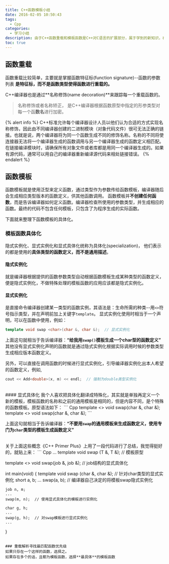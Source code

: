```yaml
---
title: C++函数模板小结
date: 2016-02-05 10:50:43
tags:
  - Cpp
categories:
  - 学习小结
description: 由于C++函数重载和模板函数是C++对C语言的扩展部分，属于学到的新知识，在这里进行下小结。
toc: true
---
```

## 函数重载
函数重载比较简单，主要就是掌握函数特征标(function signature)--函数的参数列表
**是特征标，而不是函数类型使得函数进行重载的。**

C++编译器也是通过**名称修饰(name decoration)**来跟踪每一个重载函数的。
> 名称修饰或者名称矫正， 是C++编译器根据函数原型中指定的形参类型对每一个函**数名**进行加密。

{% alert info %}
C++标准允许每个编译器设计人员以他们认为合适的方式实现名称修饰，因此由不同编译器创建的二进制模块（对象代码文件）很可无法正确的链接。也就是说，两个编译器将为同一个函数生成不同的修饰名称。名称的不同将使连接器无法将一个编译器生成的函数调用与另一个编译器生成的函数定义相匹配。在链接编译模块时，请确保所有对象文件或者库都是用同一个编译器生成的。如果有源代码，通常可以用自己的编译器重新编译源代码来相处链接错误。
{% endalert %}

## 函数模板
函数模板就是使用泛型来定义函数，通过类型作为参数传给函数模板，编译器随后会生成相应类型版本的函数定义，供其他函数调用。
函数模板并**不创建任何函数**，而是告诉编译器如何定义函数。编译器检查所使用的参数类型，并生成相应的函数。最终的代码不包含任何模板，只包含了为程序生成的实际函数。
<!-- more -->
下面就来整理下函数模板的具体化。
### 模板函数具体化
隐式实例化、显式实例化和显式具体化统称为具体化(specialization)， 他们表示的都是使用的**具体类型的函数定义，而不是通用描述**。
<br>
#### 隐式实例化
就是编译器根据提供的函数参数类型自动根据函数模板生成某种类型的函数定义，便是隐式实例化，不做特殊处理的模板函数的应用应该都是隐式实例化。
<br>
#### 显式实例化
是直接命令编译器创建某一类型的函数实例，其语法是：生命所需的种类--用`<>`符号指示类型，并在声明前加上关键字`template`。
显式实例化使用时相当于一个声明，可以在函数中使用，例如：
``` Cpp
template void swap <char>(char &, char &);  // 显式实例化
```
上面这句就相当于告诉编译器：**“给我用`swap()`模板生成一个char型的函数定义”**
其他没有显式实例化声明的函数就是通过隐式实例化根据实际调用时候的参数类型生成相应版本函数定义。

另外，可以直接在调用函数的时候进行显式实例化，引导编译器实例化出本人希望的函数定义，例如,
``` Cpp
cout << Add<double>(x, m) << endl;  // 强制为double类型实例化
```
<br>
#### 显式具体化
我个人喜欢把具体化翻译成特殊化，其实就是单独再定义一个新的模板，模板函数的名称和之前的通用模板是相同的，但是内容不同，是个特殊的函数模板。原型语法如下：
``` Cpp
template <> void swap<char>(char &, char &);
template <> void swap(char &, char &);
```

上面这句就相当于告诉编译器：**“不要用`swap`的通用模板来生成函数定义，使用专门为`char`类型的模板生成函数定义”**

<br>
关于上面这些概念《C++ Primer Plus》上用了一段代码进行了总结，我觉得挺好的，就贴上来：
``` Cpp
...
template <class T>
void swap (T &, T &);  // 模板原型

template <> void swap<job>(job &, job &);  // job结构的显式具体化

int main(void)
{
    template void swap<char> (char &, char &);  // 针对char类型的显式实例化
    short a, b;
    ...
    swap(a, b);  // 编译器自己决定的将模板swap隐式实例化

    job n, m;
    ...
    swap(m, n);  // 使用显式具体化的模板进行实例化

    char g, h;
    ...
    swap(g, h);  // 对swap模板进行显式实例化
    ...
}
```

### 重载解析寻找最匹配函数优先级
如果只存在一个这样的函数，选择之。
如果存在多个的话，且都为模板函数，选择**最具体**的模板函数
